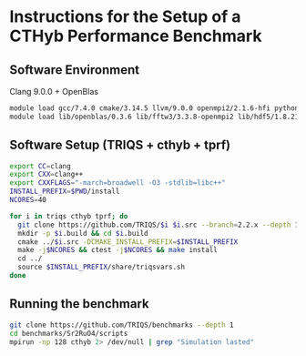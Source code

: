 # Instructions for the Setup of a CTHyb Performance Benchmark

## Software Environment

Clang 9.0.0 + OpenBlas

```bash
module load gcc/7.4.0 cmake/3.14.5 llvm/9.0.0 openmpi2/2.1.6-hfi python2/2.7.16 python2-mpi4py/2.7.16-openmpi2
module load lib/openblas/0.3.6 lib/fftw3/3.3.8-openmpi2 lib/hdf5/1.8.21-openmpi2 lib/NFFT/3.4.0 lib/boost/1.70-gcc7-openmpi2
```

## Software Setup (TRIQS + cthyb + tprf)

```bash
export CC=clang
export CXX=clang++
export CXXFLAGS="-march=broadwell -O3 -stdlib=libc++"
INSTALL_PREFIX=$PWD/install
NCORES=40

for i in triqs cthyb tprf; do
  git clone https://github.com/TRIQS/$i $i.src --branch=2.2.x --depth 1
  mkdir -p $i.build && cd $i.build
  cmake ../$i.src -DCMAKE_INSTALL_PREFIX=$INSTALL_PREFIX
  make -j$NCORES && ctest -j$NCORES && make install
  cd ../
  source $INSTALL_PREFIX/share/triqsvars.sh
done
```

## Running the benchmark
```bash
git clone https://github.com/TRIQS/benchmarks --depth 1
cd benchmarks/Sr2RuO4/scripts
mpirun -np 128 cthyb 2> /dev/null | grep "Simulation lasted"
```
